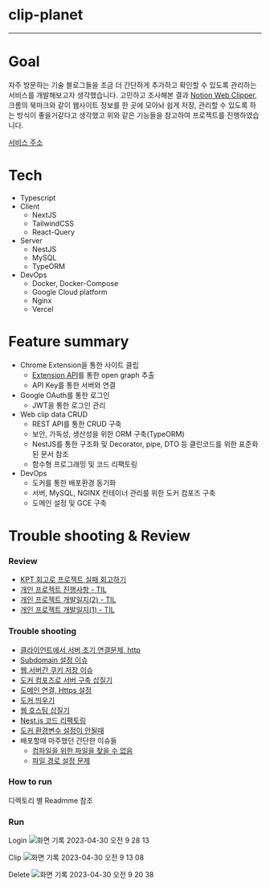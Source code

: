 # clip-planet

---

# Goal

자주 방문하는 기술 블로그들을 조금 더 간단하게 추가하고 확인할 수 있도록 관리하는 서비스를 개발해보고자 생각했습니다. 고민하고 조사해본 결과 [Notion Web Clipper](https://chrome.google.com/webstore/detail/notion-web-clipper/knheggckgoiihginacbkhaalnibhilkk?hl=ko), 크롬의 북마크와 같이 웹사이트 정보를 한 곳에 모아놔 쉽게 저장, 관리할 수 있도록 하는 방식이 좋을거같다고 생각했고 위와 같은 기능들을 참고하여 프로젝트를 진행하였습니다.

[서비스 주소](https://web.clip-planet.site/)

# Tech

- Typescript
- Client
  - NextJS
  - TailwindCSS
  - React-Query
- Server
  - NestJS
  - MySQL
  - TypeORM
- DevOps
  - Docker, Docker-Compose
  - Google Cloud platform
  - Nginx
  - Vercel

# Feature summary

- Chrome Extension을 통한 사이트 클립
  - [Extension API](https://developer.chrome.com/docs/extensions/reference/)를 통한 open graph 추출
  - API Key를 통한 서버와 연결
- Google OAuth를 통한 로그인
  - JWT을 통한 로그인 관리
- Web clip data CRUD
  - REST API를 통한 CRUD 구축
  - 보안, 가독성, 생산성을 위한 ORM 구축(TypeORM)
  - NestJS를 통한 구조화 및 Decorator, pipe, DTO 등 클린코드를 위한 표준화된 문서 참조
  - 함수형 프로그래밍 및 코드 리팩토링
- DevOps
  - 도커를 통한 배포환경 동기화
  - 서버, MySQL, NGINX 컨테이너 관리를 위한 도커 컴포즈 구축
  - 도메인 설정 및 GCE 구축

# Trouble shooting & Review

### Review

- [KPT 회고로 프로젝트 실패 회고하기](https://choiblog.tistory.com/158)
- [개인 프로젝트 진행사항 - TIL](https://choiblog.tistory.com/132)
- [개인 프로젝트 개발일지(2) - TIL](https://choiblog.tistory.com/131)
- [개인 프로젝트 개발일지(1) - TIL](https://choiblog.tistory.com/130)

### Trouble shooting

- [클라이언트에서 서버 초기 연결문제, http](https://choiblog.tistory.com/157)
- [Subdomain 설정 이슈](https://choiblog.tistory.com/155)
- [웹,서버간 쿠키 저장 이슈](https://choiblog.tistory.com/154)
- [도커 컴포즈로 서버 구축 삽질기](https://choiblog.tistory.com/150)
- [도메인 연결, Https 설정](https://choiblog.tistory.com/148)
- [도커 띄우기](https://choiblog.tistory.com/147)
- [웹 호스팅 삽질기](https://choiblog.tistory.com/146)
- [Nest.js 코드 리팩토링](https://choiblog.tistory.com/156)
- [도커 환경변수 설정이 안될때](https://choiblog.tistory.com/145)
- 배포할때 마주했던 간단한 이슈들
  - [컴파일을 위한 파일을 찾을 수 없음](https://choiblog.tistory.com/134)
  - [파일 경로 설정 문제](https://choiblog.tistory.com/133)
    <br/>

### How to run
디렉토리 별 Readmme 참조

### Run

Login
![화면 기록 2023-04-30 오전 9 28 13](https://user-images.githubusercontent.com/71929440/235330036-111cea2c-28ea-46cb-a8fc-73e0ad3bf932.gif)

Clip
![화면 기록 2023-04-30 오전 9 13 08](https://user-images.githubusercontent.com/71929440/235330006-91943dc9-e9ce-4ebb-8b86-ca9e9e9592d7.gif)

Delete
![화면 기록 2023-04-30 오전 9 20 38](https://user-images.githubusercontent.com/71929440/235330008-98c9b7c8-9819-4e67-af33-ed06d38547d6.gif)
